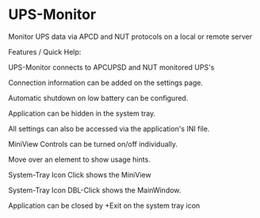 # UPS-Monitor
Monitor UPS data via APCD and NUT protocols on a local or remote server

Features / Quick Help:

UPS-Monitor connects to APCUPSD and NUT monitored UPS's

Connection information can be added on the settings page. 

Automatic shutdown on low battery can be configured.

Application can be hidden in the system tray.

All settings can also be accessed via the application's INI file. 

MiniView Controls can be turned on/off individually.

Move over an element to show usage hints. 

System-Tray Icon Click shows the MiniView

System-Tray Icon DBL-Click shows the MainWindow.

Application can be closed by <RMB>+Exit  on the system tray icon
